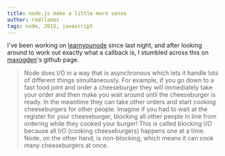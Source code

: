 ```yaml
---
title: node.js make a little more sense
author: redllamas
tags: node, 2015, javascript
---
```


I've been working on [learnyounode](http://nodeschool.io/) since last night, and after looking around to work out exactly what a callback is, I stumbled across this on [maxogden](https://github.com/maxogden/art-of-node#callbacks)'s github page.

>Node does I/O in a way that is asynchronous which lets it handle lots of different things simultaneously. For example, if you go down to a fast food joint and order a cheeseburger they will immediately take your order and then make you wait around until the cheeseburger is ready. In the meantime they can take other orders and start cooking cheeseburgers for other people. Imagine if you had to wait at the register for your cheeseburger, blocking all other people in line from ordering while they cooked your burger! This is called blocking I/O because all I/O (cooking cheeseburgers) happens one at a time. Node, on the other hand, is non-blocking, which means it can cook many cheeseburgers at once.
